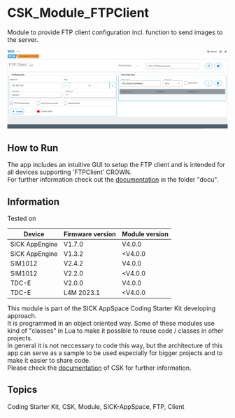 # CSK_Module_FTPClient

Module to provide FTP client configuration incl. function to send images to the server.  

![](https://github.com/SICKAppSpaceCodingStarterKit/CSK_Module_FTPClient/blob/main/docu/media/UI_Screenshot.png)

## How to Run

The app includes an intuitive GUI to setup the FTP client and is intended for all devices supporting 'FTPClient' CROWN.  
For further information check out the [documentation](https://raw.githack.com/SICKAppSpaceCodingStarterKit/CSK_Module_FTPClient/main/docu/CSK_Module_FTPClient.html) in the folder "docu".

## Information

Tested on  

|Device|Firmware version|Module version|
|--|--|--|
|SICK AppEngine|V1.7.0|V4.0.0|
|SICK AppEngine|V1.3.2|<V4.0.0|
|SIM1012|V2.4.2|V4.0.0|
|SIM1012|V2.2.0|<V4.0.0|
|TDC-E|V2.0.0|V4.0.0|
|TDC-E|L4M 2023.1|<V4.0.0|

This module is part of the SICK AppSpace Coding Starter Kit developing approach.  
It is programmed in an object oriented way. Some of these modules use kind of "classes" in Lua to make it possible to reuse code / classes in other projects.  
In general it is not neccessary to code this way, but the architecture of this app can serve as a sample to be used especially for bigger projects and to make it easier to share code.  
Please check the [documentation](https://github.com/SICKAppSpaceCodingStarterKit/.github/blob/main/docu/SICKAppSpaceCodingStarterKit_Documentation.md) of CSK for further information.  

## Topics

Coding Starter Kit, CSK, Module, SICK-AppSpace, FTP, Client
